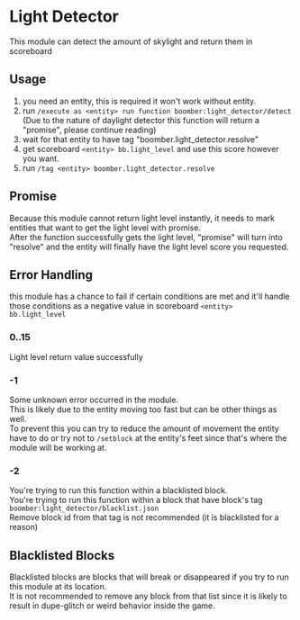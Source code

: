 # Light Detector
This module can detect the amount of skylight and return them in scoreboard

## Usage
1) you need an entity, this is required it won't work without entity.
2) run `/execute as <entity> run function boomber:light_detector/detect` (Due to the nature of daylight detector this function will return a "promise", please continue reading)
3) wait for that entity to have tag "boomber.light_detector.resolve"
4) get scoreboard `<entity> bb.light_level` and use this score however you want.
5) run `/tag <entity> boomber.light_detector.resolve`

## Promise
Because this module cannot return light level instantly, it needs to mark entities that want to get the light level with promise.  
After the function successfully gets the light level, "promise" will turn into "resolve" and the entity will finally have the light level score you requested.

## Error Handling
this module has a chance to fail if certain conditions are met and it'll handle those conditions as a negative value in scoreboard `<entity> bb.light_level`

### 0..15
Light level return value successfully

### -1
Some unknown error occurred in the module.  
This is likely due to the entity moving too fast but can be other things as well.  
To prevent this you can try to reduce the amount of movement the entity have to do or try not to `/setblock` at the entity's feet since that's where the module will be working at.

### -2
You're trying to run this function within a blacklisted block.  
You're trying to run this function within a block that have block's tag `boomber:light_detector/blacklist.json`  
Remove block id from that tag is not recommended (it is blacklisted for a reason)

## Blacklisted Blocks
Blacklisted blocks are blocks that will break or disappeared if you try to run this module at its location.  
It is not recommended to remove any block from that list since it is likely to result in dupe-glitch or weird behavior inside the game.